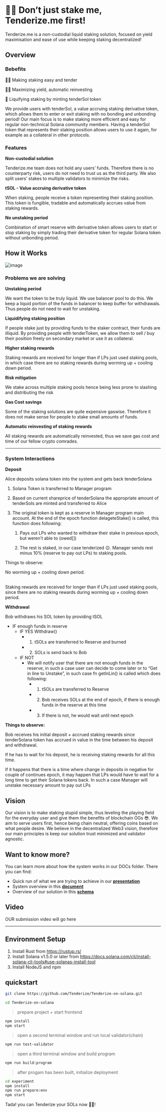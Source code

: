 # 🥩🔨 Don’t just stake me, Tenderize.me first!

Tenderize.me is a non-custodial liquid staking solution, focused on yield maximisation and ease of use while keeping staking decentralized! 

## Overview
### Bebefits
🔨🥩    Making staking easy and tender

👨‍🌾      Maximizing yield, automatic reinvesting

🌊      Liquifying staking by minting tenderSol token


We provide users with tenderSol, a value accruing staking derivative token, which allows them to enter or exit staking with no bonding and unbonding period!
Our main focus is to make staking more efficient and easy for regular non-technical Solana community members.
Having a tenderSol token that represents their staking position allows users to use it again, for example as a collateral in other protocols.

### Features
**Non-custodial solution**

Tenderize.me team does not hold any users’ funds. Therefore there is no counterparty risk, users do not need to trust us as the third party. We also split users’ stakes to multiple validators to minimize the risks. 

**tSOL - Value accruing derivative token**

When staking, people receive a token representing their staking position. This token is fungible, tradable and automatically accrues value from staking rewards.

**No unstaking period**

Combination of smart reserve with derivative token allows users to start or stop staking by simply trading their derivative token for regular Solana token without unbonding period.

## How it Works

![image](https://github.com/Tenderize/Tenderize-on-solana/blob/main/docs/Tenderize.me%20-%20Solana%20program%20schemaF.png)

### Problems we are solving

**Unstaking period**

We want the token to be truly liquid. We use balancer pool to do this. We keep a liquid portion of the funds in balancer to keep buffer for withdrawals. Thus people do not need to wait for unstaking.

**Liquidifying staking position**

If people stake just by providing funds to the staker contract, their funds are illiquid. By providing people with tenderToken, we allow them to sell / buy their position freely on secondary market or use it as collateral.

**Higher staking rewards**

Staking rewards are received for longer than if LPs just used staking pools, in which case there are no staking rewards during worming up + cooling down period.

**Risk mitigation**

We stake across multiple staking pools hence being less prone to slashing and distributing the risk

**Gas Cost savings**

Some of the staking solutions are quite expensive gaswise. Therefore it does not make sense for people to stake small amounts of funds.

**Automatic reinvesting of staking rewards**

All staking rewards are automatically reinvested, thus we save gas cost and time of our fellow crypto comrades.

---

### System Interactions

**Deposit**

Alice deposits solana token into the system and gets back tenderSolana

1. Solana Token is transferred to Manager program

2. Based on current shareprice of tenderSolana the appropriate amount of tenderSols are minted and transferred to Alice

3. The original token is kept as a reserve in Manager program main account. At the end of the epoch function delageteStake() is called, this function does following:


    1. Pays out LPs who wanted to withdraw their stake in previous epoch, but weren’t able to (owed[])


    2. The rest is staked, in our case tenderized 😉. Manager sends rest minus 10% (reserve to pay out LPs) to staking pools.

Things to observe:

No worming up + cooling down period. 

 \
Staking rewards are received for longer than if LPs just used staking pools, since there are no staking rewards during worming up + cooling down period.


**Withdrawal**

Bob withdraws his SOL token by providing tSOL



*   IF enough funds in reserve 
    *   IF YES Withdraw()
        *   1. tSOLs are transferred to Reserve and burned
        *   2. SOLs is send back to Bob
    *   IF NOT 
        *   We will notify user that there are not enough funds in the reserve, in such a case user can decide to come later or to “Get in line to Unstake”, in such case fn getInLin() is called which does following:
            *   1. tSOLs are transferred to Reserve
            *   2. Bob receives SOLs at the end of epoch, if there is enough funds in the reserve at this time
            *   3. If there is not, he would wait until next epoch

**Things to observe:**

Bob receives his initial deposit + accrued staking rewards since tenderSolana token has accrued in value in the time between his deposit and withdrawal.

If he has to wait for his deposit, he is receiving staking rewards for all this time. 

If it happens that there is a time where change in deposits in negative for couple of continues epoch, it may happen that LPs would have to wait for a long time to get their Solana tokens back. In such a case Manager will unstake necessary amount to pay out LPs 



## Vision
Our vision is to make staking stupid simple, thus leveling the playing field for the everyday user and give them the benefits of blockchain OGs 😎.
We aim to serve users first, hence being chain neutral, offering coins based on what people desire. 
We believe in the decentralized Web3 vision, therefore our main principles is keep our solution trust minimized and validator agnostic.

## Want to know more?

You can learn more about how the system works in our DOCs folder.
There you can find:

- Quick run of what we are trying to achieve in our [**presentation**](https://docs.google.com/presentation/d/1bxq5OFFLnhV04XF_nPiQVW-V7kMjSFducbtnAa89CZM/edit?usp=sharing)
- System overview in this [**document**](https://docs.google.com/document/d/1U-Hq9P6M7Epuh3WJ-dXEb6PXd-GBIGlgEodyjIEStVc/edit?usp=sharing)
- Overview of our solution in this [**schema**](https://github.com/Tenderize/Tenderize-on-solana/blob/main/docs/Tenderize.me%20-%20Solana%20program%20schemaF.png)



## Video
OUR submission video will go here

---

## Environment Setup
1. Install Rust from https://rustup.rs/
2. Install Solana v1.5.0 or later from https://docs.solana.com/cli/install-solana-cli-tools#use-solanas-install-tool
3. Install NodeJS and npm

## quickstart

```bash
git clone https://github.com/Tenderize/Tenderize-on-solana.git

cd Tenderize-on-solana
```

> prepare project + start frontend

```bash
npm install
npm start

```

>  open a second terminal window and run local validator(chain)

```bash
npm run test-validator

```

>  open a third terminal window and build program

```bash
npm run build:program

```
> after progam has been built, initialize deployment

```bash
cd experiment
npm install
npm run prepare:env
npm start
```

Tada! you can Tenderize your SOLs now  🥩🔨!